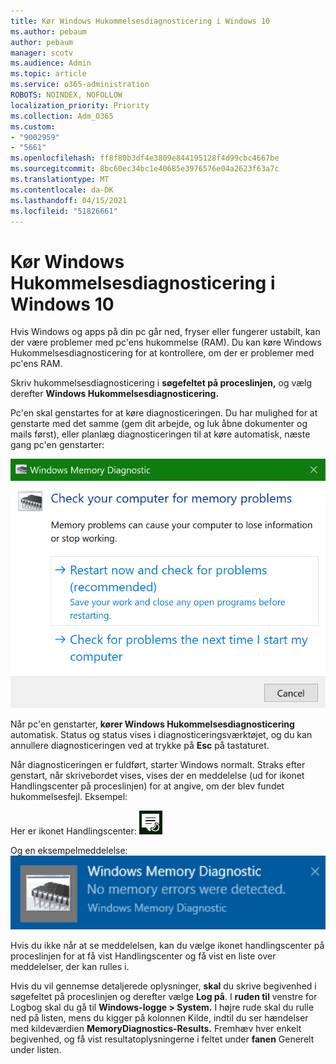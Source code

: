 ```yaml
---
title: Kør Windows Hukommelsesdiagnosticering i Windows 10
ms.author: pebaum
author: pebaum
manager: scotv
ms.audience: Admin
ms.topic: article
ms.service: o365-administration
ROBOTS: NOINDEX, NOFOLLOW
localization_priority: Priority
ms.collection: Adm_O365
ms.custom:
- "9002959"
- "5661"
ms.openlocfilehash: ff8f80b3df4e3809e844195128f4d99cbc4667be
ms.sourcegitcommit: 8bc60ec34bc1e40685e3976576e04a2623f63a7c
ms.translationtype: MT
ms.contentlocale: da-DK
ms.lasthandoff: 04/15/2021
ms.locfileid: "51826661"
---
```

# <a name="run-windows-memory-diagnostics-in-windows-10"></a>Kør Windows Hukommelsesdiagnosticering i Windows 10

Hvis Windows og apps på din pc går ned, fryser eller fungerer ustabilt, kan der være problemer med pc'ens hukommelse (RAM). Du kan køre Windows Hukommelsesdiagnosticering for at kontrollere, om der er problemer med pc'ens RAM.

Skriv hukommelsesdiagnosticering i **søgefeltet på proceslinjen,** og vælg derefter **Windows Hukommelsesdiagnosticering.** 

Pc'en skal genstartes for at køre diagnosticeringen. Du har mulighed for at genstarte med det samme (gem dit arbejde, og luk åbne dokumenter og mails først), eller planlæg diagnosticeringen til at køre automatisk, næste gang pc'en genstarter:

![Windows Hukommelsesdiagnosticering](media/windows-memory-diagnostic.png)

Når pc'en genstarter, **kører Windows Hukommelsesdiagnosticering** automatisk. Status og status vises i diagnosticeringsværktøjet, og du kan annullere diagnosticeringen ved at trykke på **Esc** på tastaturet.

Når diagnosticeringen er fuldført, starter Windows normalt.
Straks efter genstart, når skrivebordet vises, vises der  en meddelelse (ud for ikonet Handlingscenter på proceslinjen) for at angive, om der blev fundet hukommelsesfejl. Eksempel:

Her er ikonet Handlingscenter: ![Ikonet Handlingscenter](media/action-center-icon.png) 

Og en eksempelmeddelelse: ![Ingen hukommelsesfejl](media/no-memory-errors.png)

Hvis du ikke når at  se meddelelsen, kan du  vælge ikonet handlingscenter på proceslinjen for at få vist Handlingscenter og få vist en liste over meddelelser, der kan rulles i.

Hvis du vil gennemse detaljerede oplysninger, **skal** du skrive begivenhed i søgefeltet på proceslinjen og derefter vælge **Log på**. I **ruden til** venstre for Logbog skal du gå til **Windows-logge > System.** I højre rude skal du rulle ned på  listen, mens du kigger på kolonnen Kilde, indtil du ser hændelser med kildeværdien **MemoryDiagnostics-Results.** Fremhæv hver enkelt begivenhed, og få vist resultatoplysningerne i feltet under **fanen** Generelt under listen.
